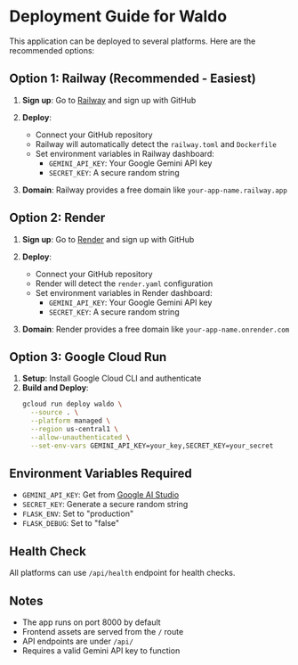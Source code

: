 # Deployment Guide for Waldo

This application can be deployed to several platforms. Here are the recommended options:

## Option 1: Railway (Recommended - Easiest)

1. **Sign up**: Go to [Railway](https://railway.app) and sign up with GitHub
2. **Deploy**: 
   - Connect your GitHub repository
   - Railway will automatically detect the `railway.toml` and `Dockerfile`
   - Set environment variables in Railway dashboard:
     - `GEMINI_API_KEY`: Your Google Gemini API key
     - `SECRET_KEY`: A secure random string

3. **Domain**: Railway provides a free domain like `your-app-name.railway.app`

## Option 2: Render

1. **Sign up**: Go to [Render](https://render.com) and sign up with GitHub
2. **Deploy**:
   - Connect your GitHub repository 
   - Render will detect the `render.yaml` configuration
   - Set environment variables in Render dashboard:
     - `GEMINI_API_KEY`: Your Google Gemini API key
     - `SECRET_KEY`: A secure random string

3. **Domain**: Render provides a free domain like `your-app-name.onrender.com`

## Option 3: Google Cloud Run

1. **Setup**: Install Google Cloud CLI and authenticate
2. **Build and Deploy**:
   ```bash
   gcloud run deploy waldo \
     --source . \
     --platform managed \
     --region us-central1 \
     --allow-unauthenticated \
     --set-env-vars GEMINI_API_KEY=your_key,SECRET_KEY=your_secret
   ```

## Environment Variables Required

- `GEMINI_API_KEY`: Get from [Google AI Studio](https://makersuite.google.com/app/apikey)
- `SECRET_KEY`: Generate a secure random string
- `FLASK_ENV`: Set to "production"
- `FLASK_DEBUG`: Set to "false"

## Health Check

All platforms can use `/api/health` endpoint for health checks.

## Notes

- The app runs on port 8000 by default
- Frontend assets are served from the `/` route
- API endpoints are under `/api/`
- Requires a valid Gemini API key to function